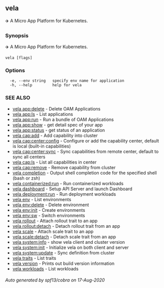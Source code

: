 ## vela

✈️  A Micro App Platform for Kubernetes.

### Synopsis

✈️  A Micro App Platform for Kubernetes.

```
vela [flags]
```

### Options

```
  -e, --env string   specify env name for application
  -h, --help         help for vela
```

### SEE ALSO

* [vela app:delete](vela_app_delete.md)	 - Delete OAM Applications
* [vela app:ls](vela_app_ls.md)	 - List applications
* [vela app:run](vela_app_run.md)	 - Run a bundle of OAM Applications
* [vela app:show](vela_app_show.md)	 - get detail spec of your app
* [vela app:status](vela_app_status.md)	 - get status of an application
* [vela cap:add](vela_cap_add.md)	 - Add capability into cluster
* [vela cap:center:config](vela_cap_center_config.md)	 - Configure or add the capability center, default is local (built-in capabilities)
* [vela cap:center:sync](vela_cap_center_sync.md)	 - Sync capabilities from remote center, default to sync all centers
* [vela cap:ls](vela_cap_ls.md)	 - List all capabilities in center
* [vela cap:remove](vela_cap_remove.md)	 - Remove capability from cluster
* [vela completion](vela_completion.md)	 - Output shell completion code for the specified shell (bash or zsh)
* [vela containerized:run](vela_containerized_run.md)	 - Run containerized workloads
* [vela dashboard](vela_dashboard.md)	 - Setup API Server and launch Dashboard
* [vela deployment:run](vela_deployment_run.md)	 - Run deployment workloads
* [vela env](vela_env.md)	 - List environments
* [vela env:delete](vela_env_delete.md)	 - Delete environment
* [vela env:init](vela_env_init.md)	 - Create environments
* [vela env:sw](vela_env_sw.md)	 - Switch environments
* [vela rollout](vela_rollout.md)	 - Attach rollout trait to an app
* [vela rollout:detach](vela_rollout_detach.md)	 - Detach rollout trait from an app
* [vela scale](vela_scale.md)	 - Attach scale trait to an app
* [vela scale:detach](vela_scale_detach.md)	 - Detach scale trait from an app
* [vela system:info](vela_system_info.md)	 - show vela client and cluster version
* [vela system:init](vela_system_init.md)	 - Initialize vela on both client and server
* [vela system:update](vela_system_update.md)	 - Sync definition from cluster
* [vela traits](vela_traits.md)	 - List traits
* [vela version](vela_version.md)	 - Prints out build version information
* [vela workloads](vela_workloads.md)	 - List workloads

###### Auto generated by spf13/cobra on 17-Aug-2020
